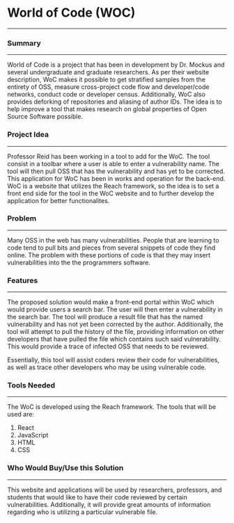 # World of Code (WOC)
---

### Summary
---

World of Code is a project that has been in development by Dr. Mockus and several undergraduate and graduate researchers. As per their website description, WoC makes it possible to get stratified samples from the entirety of OSS, measure cross-project code flow and developer/code networks, conduct code or developer census. Additionally, WoC also provides deforking of repositories and aliasing of author IDs. The idea is to help improve a tool that makes research on global properties of Open Source Software possible.

### Project Idea
---

Professor Reid has been working in a tool to add for the WoC. The tool consist in a toolbar where a user is able to enter a vulnerability name. The tool will then pull OSS that has the vulnerability and has yet to be corrected. This application for WoC has been in works and operation for the back-end. WoC is a website that utilizes the Reach framework, so the idea is to set a front end side for the tool in the WoC website and to further develop the application for better functionalites. 

### Problem
---

Many OSS in the web has many vulnerabilities. People that are learning to code tend to pull bits and pieces from several snippets of code they find online. The problem with these portions of code is that they may insert vulnerabilities into the the programmers software. 

### Features
---

The proposed solution would make a front-end portal within WoC which would provide users a search bar. The user will then enter a vulnerability in the search bar. The tool will produce a result file that has the named vulnerability and has not yet been corrected by the author. Additionally, the tool will attempt to pull the history of the file, providing information on other developers that have pulled the file which contains such said vulnerability. This would provide a trace of infected OSS that needs to be reviewed. 

Essentially, this tool will assist coders review their code for vulnerabilities, as well as trace other developers who may be using vulnerable code. 

### Tools Needed
---

The WoC is developed using the Reach framework. The tools that will be used are:
1. React
2. JavaScript
3. HTML
4. CSS

### Who Would Buy/Use this Solution
---
This website and applications will be used by researchers, professors, and students that would like to have their code reviewed by certain vulnerabilities. Additionally, it will provide great amounts of information regarding who is utilizing a particular vulnerable file. 

